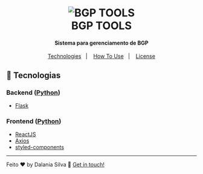 <h1 align="center">
    <img alt="BGP TOOLS" src="https://res.cloudinary.com/dwufco8zm/image/upload/v1625616909/bgp_r19aj5.png" />
    <br>
    BGP TOOLS
</h1>

<h4 align="center">
 Sistema para gerenciamento de BGP
</h4>


<p align="center">
  <a href="#rocket-technologies">Technologies</a>&nbsp;&nbsp;&nbsp;|&nbsp;&nbsp;&nbsp;
  <a href="#information_source-how-to-use">How To Use</a>&nbsp;&nbsp;&nbsp;|&nbsp;&nbsp;&nbsp;
  <a href="#memo-license">License</a>
</p>


<p align="center">
  
</p>

## :rocket: Tecnologias

### **Backend** ([Python](https://www.python.org/doc/))

-  [Flask](https://reactjs.org/)

### **Frontend** ([Python](https://www.python.org/doc/))

-  [ReactJS](https://reactjs.org/)
-  [Axios](https://github.com/axios/axios)
-  [styled-components](https://www.styled-components.com/)

---

Feito ♥ by Dalania Silva :wave: [Get in touch!](https://www.linkedin.com/in/dalania-silva-851107175/)
